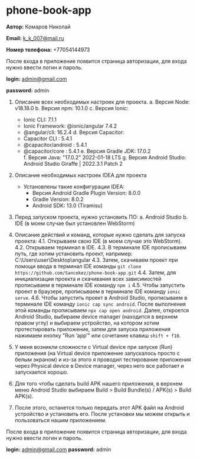 # phone-book-app

**Автор:** Комаров Николай

**Email:** k_k_007@mail.ru

**Номер телефона:** +77054144973


После входа в приложение появится страница авторизации, для входа нужно ввести логин и пароль. 

**login:** admin@gmail.com

**password:** admin


1. Описание всех необходимых настроек для проекта. 
   a. Версия Node:  v18.18.0
   b. Версия npm: 10.1.0
   c. Версия Ionic:
      - Ionic CLI: 7.1.1
      - Ionic Framework: @ionic/angular 7.4.2
      - @angular/cli: 16.2.4
   d. Версия Capacitor:
      - Capacitor CLI : 5.4.1
      - @capacitor/android : 5.4.1
      - @capacitor/core : 5.4.1
   e. Версия Gradle JDK: 17.0.2  
   f. Версия Java: "17.0.2" 2022-01-18 LTS
   g. Версия Android Studio: Android Studio Giraffe | 2022.3.1 Patch 2

2. Описание необходимых настроек IDEA для проекта
   - Установлены такие конфигурации IDEA: 
     - Версия Android Gradle Plugin Version: 8.0.0
     - Gradle Version: 8.0.2
     - Android SDK: 13.0 (Tiramisu)

3. Перед запуском проекта, нужно установить ПО: 
   a. Android Studio
   b. IDE (в моем случае был установлен WebStorm)

4. Описание действий и команд, которые нужно сделать для запуска проекта:
   4.1. Открываем свою IDE (в моем случае это WebStorm).
   4.2. Открываем терминал в IDE.
   4.3. В терминале IDE прописываем путь, где хотим установить проект, например: C:\Users\user\Desktop\angular
   4.3. Затем, скачиваем проект при помощи ввода в терминал IDE команды `git clone https://github.com/Sancekez/phone-book-app.git`
   4.4. Затем, для инициализации проекта и скачивания всех зависимостей прописываем в терминале IDE команду `npm i`
   4.5. Чтобы запустить проект в браузере, прописываем в терминале IDE команду `ionic serve`. 
   4.6. Чтобы запустить проект в Android Studio, прописываем в терминале IDE команду `ionic cap sync android`. После выполнения этой команды прописываем `npx cap open android`. Далее, откроется Android Studio, выбираем device manager (находится в верхнем правом углу) и выбираем устройство, на котором хотим протестировать приложение, затем для запуска приложения нажимаем кнопку "Run ‘app’" или сочетание клавиш `shift + f10`.

5. У меня возникли сложности с Virtual device при запуске (Run) приложения (на Virtual device приложение запускалось просто с белым экраном) и из-за этого я проводил тестирование приложения через Physical device в Device manager, через него все работает и запускается хорошо.

6. Для того чтобы сделать build APK нашего приложения, в верхнем меню Android Studio выбираем Build > Build Bundle(s) / APK(s) > Build APK(s).

7. После этого, останется только передать этот APK файл на Android устройство и установить его. После установки мы можем открыть и пользоваться нашим приложением.

После входа в приложение появится страница авторизации, для входа нужно ввести логин и пароль. 

**login:** admin@gmail.com
**password:** admin
